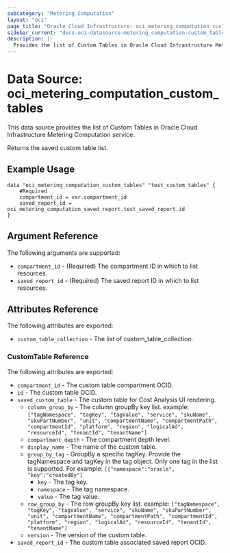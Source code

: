 ```yaml
---
subcategory: "Metering Computation"
layout: "oci"
page_title: "Oracle Cloud Infrastructure: oci_metering_computation_custom_tables"
sidebar_current: "docs-oci-datasource-metering_computation-custom_tables"
description: |-
  Provides the list of Custom Tables in Oracle Cloud Infrastructure Metering Computation service
---
```


# Data Source: oci_metering_computation_custom_tables
This data source provides the list of Custom Tables in Oracle Cloud Infrastructure Metering Computation service.

Returns the saved custom table list.


## Example Usage

```hcl
data "oci_metering_computation_custom_tables" "test_custom_tables" {
	#Required
	compartment_id = var.compartment_id
	saved_report_id = oci_metering_computation_saved_report.test_saved_report.id
}
```

## Argument Reference

The following arguments are supported:

* `compartment_id` - (Required) The compartment ID in which to list resources.
* `saved_report_id` - (Required) The saved report ID in which to list resources.


## Attributes Reference

The following attributes are exported:

* `custom_table_collection` - The list of custom_table_collection.

### CustomTable Reference

The following attributes are exported:

* `compartment_id` - The custom table compartment OCID.
* `id` - The custom table OCID.
* `saved_custom_table` - The custom table for Cost Analysis UI rendering.
	* `column_group_by` - The column groupBy key list. example: `["tagNamespace", "tagKey", "tagValue", "service", "skuName", "skuPartNumber", "unit", "compartmentName", "compartmentPath", "compartmentId", "platform", "region", "logicalAd", "resourceId", "tenantId", "tenantName"]` 
	* `compartment_depth` - The compartment depth level.
	* `display_name` - The name of the custom table.
	* `group_by_tag` - GroupBy a specific tagKey. Provide the tagNamespace and tagKey in the tag object. Only one tag in the list is supported. For example: `[{"namespace":"oracle", "key":"createdBy"]` 
		* `key` - The tag key.
		* `namespace` - The tag namespace.
		* `value` - The tag value.
	* `row_group_by` - The row groupBy key list. example: `["tagNamespace", "tagKey", "tagValue", "service", "skuName", "skuPartNumber", "unit", "compartmentName", "compartmentPath", "compartmentId", "platform", "region", "logicalAd", "resourceId", "tenantId", "tenantName"]` 
	* `version` - The version of the custom table.
* `saved_report_id` - The custom table associated saved report OCID.

